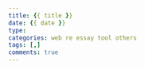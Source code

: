 ```yaml
---
title: {{ title }}
date: {{ date }}
type: 
categories: web re essay tool others
tags: [,]
comments: true
---
```


